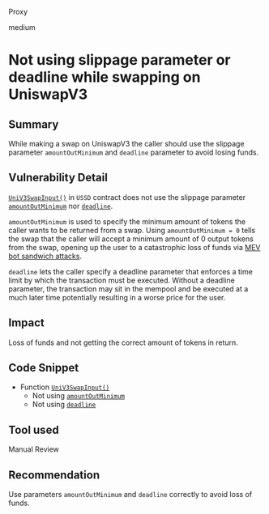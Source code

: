 Proxy

medium

# Not using slippage parameter or deadline while swapping on UniswapV3

## Summary

While making a swap on UniswapV3 the caller should use the slippage parameter `amountOutMinimum` and `deadline` parameter to avoid losing funds.

## Vulnerability Detail

[`UniV3SwapInput()`](https://github.com/sherlock-audit/2023-05-USSD/blob/main/ussd-contracts/contracts/USSD.sol#L227-L240) in `USSD` contract does not use the slippage parameter [`amountOutMinimum`](https://github.com/sherlock-audit/2023-05-USSD/blob/main/ussd-contracts/contracts/USSD.sol#L237)  nor [`deadline`](https://github.com/sherlock-audit/2023-05-USSD/blob/main/ussd-contracts/contracts/USSD.sol#L235). 

`amountOutMinimum` is used to specify the minimum amount of tokens the caller wants to be returned from a swap. Using `amountOutMinimum = 0` tells the swap that the caller will accept a minimum amount of 0 output tokens from the swap, opening up the user to a catastrophic loss of funds via [MEV bot sandwich attacks](https://medium.com/coinmonks/defi-sandwich-attack-explain-776f6f43b2fd). 

`deadline` lets the caller specify a deadline parameter that enforces a time limit by which the transaction must be executed. Without a deadline parameter, the transaction may sit in the mempool and be executed at a much later time potentially resulting in a worse price for the user.

## Impact

Loss of funds and not getting the correct amount of tokens in return.

## Code Snippet

- Function [`UniV3SwapInput()`](https://github.com/sherlock-audit/2023-05-USSD/blob/main/ussd-contracts/contracts/USSD.sol#L227-L240)
  - Not using [`amountOutMinimum`](https://github.com/sherlock-audit/2023-05-USSD/blob/main/ussd-contracts/contracts/USSD.sol#L237)
  - Not using [`deadline`](https://github.com/sherlock-audit/2023-05-USSD/blob/main/ussd-contracts/contracts/USSD.sol#L235)


## Tool used

Manual Review

## Recommendation

Use parameters `amountOutMinimum` and `deadline` correctly to avoid loss of funds.